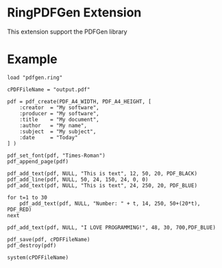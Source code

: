 RingPDFGen Extension
====================

This extension support the PDFGen library

Example
=======

	load "pdfgen.ring"

	cPDFFileName = "output.pdf"

	pdf = pdf_create(PDF_A4_WIDTH, PDF_A4_HEIGHT, [
		:creator  = "My software",
		:producer = "My software",
		:title    = "My document",
		:author   = "My name",
		:subject  = "My subject",
		:date     = "Today"
	] )

	pdf_set_font(pdf, "Times-Roman")
	pdf_append_page(pdf)

	pdf_add_text(pdf, NULL, "This is text", 12, 50, 20, PDF_BLACK)
	pdf_add_line(pdf, NULL, 50, 24, 150, 24, 0, 0)
	pdf_add_text(pdf, NULL, "This is text", 24, 250, 20, PDF_BLUE)

	for t=1 to 30
		pdf_add_text(pdf, NULL, "Number: " + t, 14, 250, 50+(20*t), PDF_RED)
	next

	pdf_add_text(pdf, NULL, "I LOVE PROGRAMMING!", 48, 30, 700,PDF_BLUE)

	pdf_save(pdf, cPDFFileName)
	pdf_destroy(pdf)

	system(cPDFFileName)



